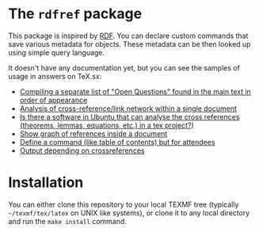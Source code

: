 # The `rdfref` package

This package is inspired by
[RDF](https://en.wikipedia.org/wiki/Resource_Description_Framework). You can
declare custom commands that save various metadata for objects. These metadata
can be then looked up using simple query language.

It doesn't have any documentation yet, but you can see the samples of usage in answers on TeX.sx:

- [Compiling a separate list of "Open Questions" found in the main text in order of appearance](https://tex.stackexchange.com/a/435455/2891)
- [Analysis of cross-reference/link network within a single document](https://tex.stackexchange.com/a/288647/2891)
- [Is there a software in Ubuntu that can analyse the cross references (theorems, lemmas, equations, etc.) in a tex project?](https://tex.stackexchange.com/a/56394/2891))
- [Show graph of references inside a document](https://tex.stackexchange.com/a/171854/2891)
- [Define a command (like table of contents) but for attendees](https://tex.stackexchange.com/a/473193/2891)
- [Output depending on crossreferences](https://tex.stackexchange.com/a/342805/2891)


# Installation

You can either clone this repository to your local TEXMF tree (typically `~/texmf/tex/latex` on UNIX like systems), or clone it to any local directory and run the `make install` command.

